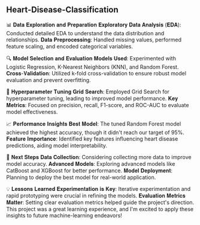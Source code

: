## Heart-Disease-Classification <br>
📊 𝐃𝐚𝐭𝐚 𝐄𝐱𝐩𝐥𝐨𝐫𝐚𝐭𝐢𝐨𝐧 𝐚𝐧𝐝 𝐏𝐫𝐞𝐩𝐚𝐫𝐚𝐭𝐢𝐨𝐧 𝐄𝐱𝐩𝐥𝐨𝐫𝐚𝐭𝐨𝐫𝐲 𝐃𝐚𝐭𝐚 𝐀𝐧𝐚𝐥𝐲𝐬𝐢𝐬 (𝐄𝐃𝐀): Conducted detailed EDA to understand the data distribution and relationships. 𝐃𝐚𝐭𝐚 𝐏𝐫𝐞𝐩𝐫𝐨𝐜𝐞𝐬𝐬𝐢𝐧𝐠: Handled missing values, performed feature scaling, and encoded categorical variables.

🔍 𝐌𝐨𝐝𝐞𝐥 𝐒𝐞𝐥𝐞𝐜𝐭𝐢𝐨𝐧 𝐚𝐧𝐝 𝐄𝐯𝐚𝐥𝐮𝐚𝐭𝐢𝐨𝐧 𝐌𝐨𝐝𝐞𝐥𝐬 𝐔𝐬𝐞𝐝: Experimented with Logistic Regression, K-Nearest Neighbors (KNN), and Random Forest. 𝐂𝐫𝐨𝐬𝐬-𝐕𝐚𝐥𝐢𝐝𝐚𝐭𝐢𝐨𝐧: Utilized k-fold cross-validation to ensure robust model evaluation and prevent overfitting.

🎯 𝐇𝐲𝐩𝐞𝐫𝐩𝐚𝐫𝐚𝐦𝐞𝐭𝐞𝐫 𝐓𝐮𝐧𝐢𝐧𝐠 𝐆𝐫𝐢𝐝 𝐒𝐞𝐚𝐫𝐜𝐡: Employed Grid Search for hyperparameter tuning, leading to improved model performance. 𝐊𝐞𝐲 𝐌𝐞𝐭𝐫𝐢𝐜𝐬: Focused on precision, recall, F1-score, and ROC-AUC to evaluate model effectiveness.

📈 𝐏𝐞𝐫𝐟𝐨𝐫𝐦𝐚𝐧𝐜𝐞 𝐈𝐧𝐬𝐢𝐠𝐡𝐭𝐬 𝐁𝐞𝐬𝐭 𝐌𝐨𝐝𝐞𝐥: The tuned Random Forest model achieved the highest accuracy, though it didn't reach our target of 95%. 𝐅𝐞𝐚𝐭𝐮𝐫𝐞 𝐈𝐦𝐩𝐨𝐫𝐭𝐚𝐧𝐜𝐞: Identified key features influencing heart disease predictions, aiding model interpretability.

🔄 𝐍𝐞𝐱𝐭 𝐒𝐭𝐞𝐩𝐬 𝐃𝐚𝐭𝐚 𝐂𝐨𝐥𝐥𝐞𝐜𝐭𝐢𝐨𝐧: Considering collecting more data to improve model accuracy. 𝐀𝐝𝐯𝐚𝐧𝐜𝐞𝐝 𝐌𝐨𝐝𝐞𝐥𝐬: Exploring advanced models like CatBoost and XGBoost for better performance. 𝐌𝐨𝐝𝐞𝐥 𝐃𝐞𝐩𝐥𝐨𝐲𝐦𝐞𝐧𝐭: Planning to deploy the best model for real-world application.

💡 𝐋𝐞𝐬𝐬𝐨𝐧𝐬 𝐋𝐞𝐚𝐫𝐧𝐞𝐝 𝐄𝐱𝐩𝐞𝐫𝐢𝐦𝐞𝐧𝐭𝐚𝐭𝐢𝐨𝐧 𝐢𝐬 𝐊𝐞𝐲: Iterative experimentation and rapid prototyping were crucial in refining the models. 𝐄𝐯𝐚𝐥𝐮𝐚𝐭𝐢𝐨𝐧 𝐌𝐞𝐭𝐫𝐢𝐜𝐬 𝐌𝐚𝐭𝐭𝐞𝐫: Setting clear evaluation metrics helped guide the project's direction. This project was a great learning experience, and I'm excited to apply these insights to future machine-learning endeavors!
